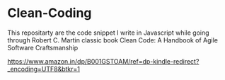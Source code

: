 # Clean-Coding
This repositarty are the code snippet I write in Javascript while going through Robert C. Martin classic book Clean Code: A Handbook of Agile Software Craftsmanship

https://www.amazon.in/dp/B001GSTOAM/ref=dp-kindle-redirect?_encoding=UTF8&btkr=1
